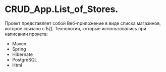 # CRUD_App.List_of_Stores.
Проект представляет собой Веб-приложение в виде списка магазинов, которое связано с БД. 
Технологии, которые использовались при написании прокета:
- Maven
- Spring
- Hibernate
- PostgreSQL
- Html
